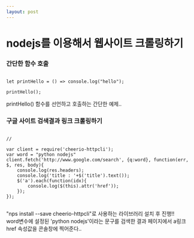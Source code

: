 ```yaml
---
layout: post
---
```

# nodejs를 이용해서 웹사이트 크롤링하기

### 간단한 함수 호출

```no-highlight

let printHello = () => console.log("hello");

printHello();

```
printHello() 함수를 선언하고 호출하는 간단한 예제..



### 구글 사이트 검색결과 링크 크롤링하기

```no-highlight

// 

var client = require('cheerio-httpcli');
var word = "python nodejs"
client.fetch('http://www.google.com/search', {q:word}, function(err, $, res, body){
	console.log(res.headers);
	console.log('title : '+$('title').text());
	$('a').each(function(idx){
		console.log($(this).attr('href'));
	});
});


```
"nps install --save cheerio-httpcli"로 사용하는 라이브러리 설치 후 진행!!<br/>
word변수에 설정된 'python nodejs'이라는 문구를 검색한 결과 페이지에서 a링크 href 속성값을 콘솔창에 찍어준다..
